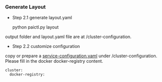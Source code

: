 <!--
  Copyright (c) Microsoft Corporation
  All rights reserved.

  MIT License

  Permission is hereby granted, free of charge, to any person obtaining a copy of this software and associated
  documentation files (the "Software"), to deal in the Software without restriction, including without limitation
  the rights to use, copy, modify, merge, publish, distribute, sublicense, and/or sell copies of the Software, and
  to permit persons to whom the Software is furnished to do so, subject to the following conditions:
  The above copyright notice and this permission notice shall be included in all copies or substantial portions of the Software.

  THE SOFTWARE IS PROVIDED *AS IS*, WITHOUT WARRANTY OF ANY KIND, EXPRESS OR IMPLIED, INCLUDING
  BUT NOT LIMITED TO THE WARRANTIES OF MERCHANTABILITY, FITNESS FOR A PARTICULAR PURPOSE AND
  NONINFRINGEMENT. IN NO EVENT SHALL THE AUTHORS OR COPYRIGHT HOLDERS BE LIABLE FOR ANY CLAIM,
  DAMAGES OR OTHER LIABILITY, WHETHER IN AN ACTION OF CONTRACT, TORT OR OTHERWISE, ARISING FROM,
  OUT OF OR IN CONNECTION WITH THE SOFTWARE OR THE USE OR OTHER DEALINGS IN THE SOFTWARE.
-->

### Generate Layout

- Step 2.1 generate layout.yaml

    python paictl.py layout
    

output folder and layout.yaml file are at /cluster-configuration.

- Step 2.2 customize configuration 

copy or prepare a [service-configuration.yaml](../../../../deployment/quick-start/services-configuration.yaml.template) under /cluster-configuration. Please fill in the docker docker-registry content.

    cluster:
      docker-registry: